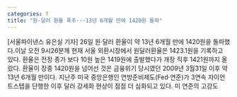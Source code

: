 ```yaml
---
categories: f
title: "원·달러 환율 폭주···13년 6개월 만에 1420원 돌파"
---
```

[서울파이낸스 유은실 기자] 26일 원·달러 환율이 약 13년 6개월 만에 1420원을 돌파했다.이날 오전 9시26분께 현재 서울 외환시장에서 원달러환율은 1423.1원을 기록하고 있다. 환율은 전장 종가 보다 10원 높은 1419원에 출발했다가 개장 직후 1421원까지 올랐다. 환율이 장중 1420원을 넘어선 것은 금융위기 당시였던 2009년 3월31일 이후 약 13년 6개월 만이다. 지난주 미국 중앙은행인 연방준비제도(Fed·연준)가 3연속 자이언트스텝을 단행한 이후 달러 강세화 현상이 점점 더 심화되고 있다. 미 연준의 고강도